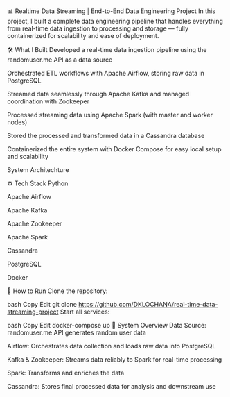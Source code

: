 📊 Realtime Data Streaming | End-to-End Data Engineering Project
In this project, I built a complete data engineering pipeline that handles everything from real-time data ingestion to processing and storage — fully containerized for scalability and ease of deployment.

🛠️ What I Built
Developed a real-time data ingestion pipeline using the randomuser.me API as a data source

Orchestrated ETL workflows with Apache Airflow, storing raw data in PostgreSQL

Streamed data seamlessly through Apache Kafka and managed coordination with Zookeeper

Processed streaming data using Apache Spark (with master and worker nodes)

Stored the processed and transformed data in a Cassandra database

Containerized the entire system with Docker Compose for easy local setup and scalability


System Architechture

⚙️ Tech Stack
Python

Apache Airflow

Apache Kafka

Apache Zookeeper

Apache Spark

Cassandra

PostgreSQL

Docker

🚀 How to Run
Clone the repository:

bash
Copy
Edit
git clone https://github.com/DKLOCHANA/real-time-data-streaming-project
Start all services:

bash
Copy
Edit
docker-compose up
🧩 System Overview
Data Source: randomuser.me API generates random user data

Airflow: Orchestrates data collection and loads raw data into PostgreSQL

Kafka & Zookeeper: Streams data reliably to Spark for real-time processing

Spark: Transforms and enriches the data

Cassandra: Stores final processed data for analysis and downstream use

